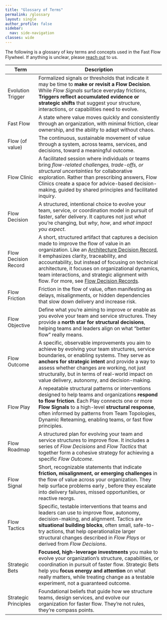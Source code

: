 ```yaml
---
title: "Glossary of Terms"
permalink: /glossary
layout: single
author_profile: false
sidebar:
  nav: side-navigation
classes: wide
---
```


The following is a glossary of key terms and concepts used in the Fast Flow Flywheel. If anything is unclear, please [reach out](/contact) to us.

| Term     | Description     |
|---------- |--------- |
| Evolution Trigger | Formalized signals or thresholds that indicate it may be time to **make or revisit a Flow Decision**. While *Flow Signals* surface everyday frictions, **Triggers reflect accumulated evidence or strategic shifts** that suggest your structure, interactions, or capabilities need to evolve. |
| Fast Flow | A state where value moves quickly and consistently through an organization, with minimal friction, clear ownership, and the ability to adapt without chaos. |
| Flow (of value) | The continuous, sustainable movement of value through a system, across teams, services, and decisions, toward a meaningful outcome. |
| Flow Clinic | A facilitated session where individuals or teams bring *flow-related challenges, trade-offs, or structural uncertainties* for collaborative exploration. Rather than prescribing answers, Flow Clinics create a space for advice-based decision-making, guided by shared principles and facilitated inquiry.|
| Flow Decision | A structured, intentional choice to evolve your team, service, or coordination model in pursuit of faster, safer delivery. It captures not just *what* you’re changing, but *why*, *how*, and *what impact you expect*. |
| Flow Decision Record | A short, structured artifact that captures a decision made to improve the flow of value in an organization. Like an [Architecture Decision Record](https://adr.github.io/), it emphasizes clarity, traceability, and accountability, but instead of focusing on technical architecture, it focuses on organizational dynamics, team interactions, and strategic alignment with flow. For more, see [Flow Decision Records](https://flowdecisionrecords.com). |
| Flow Friction | Friction in the flow of value, often manifesting as delays, misalignments, or hidden dependencies that slow down delivery and increase risk. |
| Flow Objective | Define what you’re aiming to improve or enable as you evolve your team and service structures. They provide a **north star for structural decisions**, helping teams and leaders align on what “better flow” really means. |
| Flow Outcome | A specific, observable improvements you aim to achieve by evolving your team structures, service boundaries, or enabling systems. They serve as **anchors for strategic intent** and provide a way to assess whether changes are working, not just structurally, but in terms of real-world impact on value delivery, autonomy, and decision-making. |
| Flow Play | A repeatable structural patterns or interventions designed to help teams and organizations **respond to flow friction**. Each Play connects one or more **Flow Signals** to a high-level **structural response**,  often informed by patterns from Team Topologies, Dynamic Reteaming, enabling teams, or fast flow principles. |
| Flow Roadmap | A structured plan for evolving your team and service structures to improve flow. It includes a series of *Flow Decisions* and *Flow Tactics* that together form a cohesive strategy for achieving a specific *Flow Outcome*. |
| Flow Signal | Short, recognizable statements that indicate **friction, misalignment, or emerging challenges** in the flow of value across your organization. They help surface problems early ,  before they escalate into delivery failures, missed opportunities, or reactive reorgs. |
| Flow Tactics | Specific, testable interventions that teams and leaders can use to improve flow, autonomy, decision-making, and alignment. Tactics are **situational building blocks**, often small, safe-to-try actions, that help operationalize larger structural changes described in *Flow Plays* or derived from *Flow Decisions*. |
| Strategic Bets | **Focused, high-leverage investments** you make to evolve your organization’s structure, capabilities, or coordination in pursuit of faster flow. Strategic Bets help you **focus energy and attention** on what really matters, while treating change as a testable experiment, not a guaranteed outcome.|
| Strategic Principles | Foundational beliefs that guide how we structure teams, design services, and evolve our organization for faster flow. They’re not rules, they’re compass points. |

